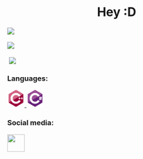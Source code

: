 <h1 align="center">Hey :D</h1>

<p align="left"> <img src="https://komarev.com/ghpvc/?username=xr4zz3rs&label=Profile%20Views&color=d400ff&style=flat"/> </p>

<p align="left"> <a href="https://github.com/ryo-ma/github-profile-trophy"><img src="https://github-profile-trophy.vercel.app/?username=xr4zz3rs"/></a> </p>

<p>&nbsp;<img align="center" src="https://github-readme-stats.vercel.app/api?username=usfape&&show_icons=true&title_color=ffffff&icon_color=bb2acf&text_color=daf7dc&bg_color=151515"/></p>

<h3 align="left">Languages:</h3>
</a> <a href="https://www.w3schools.com/cpp/" target="_blank"> <img src="https://raw.githubusercontent.com/devicons/devicon/master/icons/cplusplus/cplusplus-original.svg" alt="C++" width="40" height="40"/> </a> <a href="https://www.w3schools.com/cs/" target="_blank"> <img src="https://raw.githubusercontent.com/devicons/devicon/master/icons/csharp/csharp-original.svg" alt="csharp" width="40" height="40"/> </a>

<h3 align="left">Social media:</h3>
<p align="left">
</a> <a href="https://open.spotify.com/user/4spjxfkdes4qre4gj6v003pbq?si=2f50c34b8dc64832" target="_blank"> <img src="https://www.masterambiental.com.br/wp-content/uploads/2020/07/image-gallery-spotify-logo.png" width="40" height="40"/> </a>
